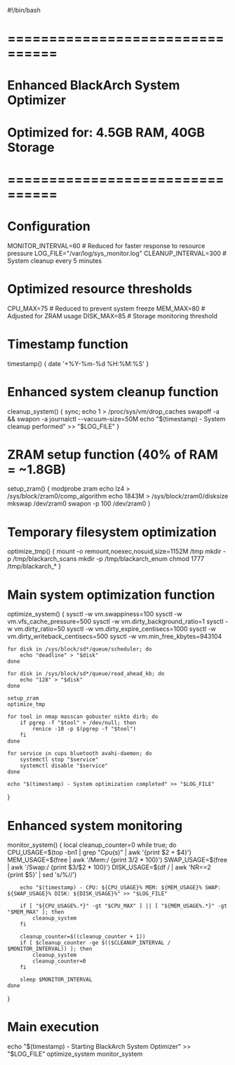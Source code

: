 #!/bin/bash

# ================================
# Enhanced BlackArch System Optimizer
# Optimized for: 4.5GB RAM, 40GB Storage
# ================================

# Configuration
MONITOR_INTERVAL=60          # Reduced for faster response to resource pressure
LOG_FILE="/var/log/sys_monitor.log"
CLEANUP_INTERVAL=300        # System cleanup every 5 minutes

# Optimized resource thresholds
CPU_MAX=75                  # Reduced to prevent system freeze
MEM_MAX=80                  # Adjusted for ZRAM usage
DISK_MAX=85                 # Storage monitoring threshold

# Timestamp function
timestamp() {
    date '+%Y-%m-%d %H:%M:%S'
}

# Enhanced system cleanup function
cleanup_system() {
    sync; echo 1 > /proc/sys/vm/drop_caches
    swapoff -a && swapon -a
    journalctl --vacuum-size=50M
    echo "$(timestamp) - System cleanup performed" >> "$LOG_FILE"
}

# ZRAM setup function (40% of RAM = ~1.8GB)
setup_zram() {
    modprobe zram
    echo lz4 > /sys/block/zram0/comp_algorithm
    echo 1843M > /sys/block/zram0/disksize
    mkswap /dev/zram0
    swapon -p 100 /dev/zram0
}

# Temporary filesystem optimization
optimize_tmp() {
    mount -o remount,noexec,nosuid,size=1152M /tmp
    mkdir -p /tmp/blackarch_scans
    mkdir -p /tmp/blackarch_enum
    chmod 1777 /tmp/blackarch_*
}

# Main system optimization function
optimize_system() {
    sysctl -w vm.swappiness=100
    sysctl -w vm.vfs_cache_pressure=500
    sysctl -w vm.dirty_background_ratio=1
    sysctl -w vm.dirty_ratio=50
    sysctl -w vm.dirty_expire_centisecs=1000
    sysctl -w vm.dirty_writeback_centisecs=500
    sysctl -w vm.min_free_kbytes=943104

    for disk in /sys/block/sd*/queue/scheduler; do
        echo "deadline" > "$disk"
    done

    for disk in /sys/block/sd*/queue/read_ahead_kb; do
        echo "128" > "$disk"
    done

    setup_zram
    optimize_tmp

    for tool in nmap masscan gobuster nikto dirb; do
        if pgrep -f "$tool" > /dev/null; then
            renice -10 -p $(pgrep -f "$tool")
        fi
    done

    for service in cups bluetooth avahi-daemon; do
        systemctl stop "$service"
        systemctl disable "$service"
    done

    echo "$(timestamp) - System optimization completed" >> "$LOG_FILE"
}

# Enhanced system monitoring
monitor_system() {
    local cleanup_counter=0
    while true; do
        CPU_USAGE=$(top -bn1 | grep "Cpu(s)" | awk '{print $2 + $4}')
        MEM_USAGE=$(free | awk '/Mem:/ {print $3/$2 * 100}')
        SWAP_USAGE=$(free | awk '/Swap:/ {print $3/$2 * 100}')
        DISK_USAGE=$(df / | awk 'NR==2 {print $5}' | sed 's/%//')

        echo "$(timestamp) - CPU: ${CPU_USAGE}% MEM: ${MEM_USAGE}% SWAP: ${SWAP_USAGE}% DISK: ${DISK_USAGE}%" >> "$LOG_FILE"

        if [ "${CPU_USAGE%.*}" -gt "$CPU_MAX" ] || [ "${MEM_USAGE%.*}" -gt "$MEM_MAX" ]; then
            cleanup_system
        fi

        cleanup_counter=$((cleanup_counter + 1))
        if [ $cleanup_counter -ge $(($CLEANUP_INTERVAL / $MONITOR_INTERVAL)) ]; then
            cleanup_system
            cleanup_counter=0
        fi

        sleep $MONITOR_INTERVAL
    done
}

# Main execution
echo "$(timestamp) - Starting BlackArch System Optimizer" >> "$LOG_FILE"
optimize_system
monitor_system
